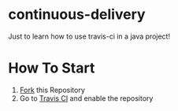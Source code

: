 # continuous-delivery

Just to learn how to use travis-ci in a java project!

# How To Start

1. [Fork](https://github.com/jadsonjs/continuous-delivery/fork) this Repository
2. Go to [Travis CI](http://travis-ci.com) and enable the repository
